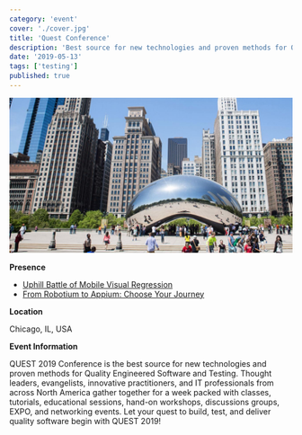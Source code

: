 ```yaml
---
category: 'event'
cover: './cover.jpg'
title: 'Quest Conference'
description: 'Best source for new technologies and proven methods for Quality Engineered Software and Testing. Thought leaders, evangelists, innovative practitioners.'
date: '2019-05-13'
tags: ['testing']
published: true
---
```

![cover](./cover.jpg)

**Presence**

- [Uphill Battle of Mobile Visual Regression](https://dvinnik.dev/presentations/2018/uphill-battle-of-mobile-testing) 
- [From Robotium to Appium: Choose Your Journey](https://dvinnik.dev/presentations/2018/from-robotium-to-appium)

**Location**

Chicago, IL, USA

**Event Information**

QUEST 2019 Conference is the best source for new technologies and proven methods for Quality Engineered Software and Testing. Thought leaders, evangelists, innovative practitioners, and IT professionals from across North America gather together for a week packed with classes, tutorials, educational sessions, hand-on workshops, discussions groups, EXPO, and networking events. Let your quest to build, test, and deliver quality software begin with QUEST 2019!